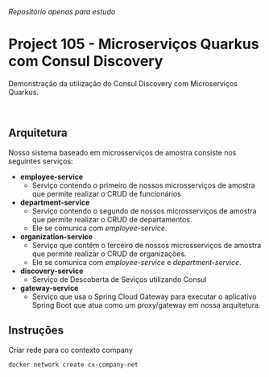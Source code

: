 _Repositório apenas para estudo_

# Project 105 - Microserviços Quarkus com Consul Discovery

Demonstração da utilização do Consul Discovery com Microserviços Quarkus.

<br>

## Arquitetura

Nosso sistema baseado em microsserviços de amostra consiste nos seguintes serviços:

- **employee-service**
  - Serviço contendo o primeiro de nossos microsserviços de amostra que permite realizar o CRUD de funcionários
- **department-service**
  - Serviço contendo o segundo de nossos microsserviços de amostra que permite realizar o CRUD de departamentos.
  - Ele se comunica com _employee-service_.
- **organization-service**
  - Serviço que contém o terceiro de nossos microsserviços de amostra que permite realizar o CRUD de organizações.
  - Ele se comunica com _employee-service_ e _department-service_.
- **discovery-service**
  - Serviço de Descoberta de Seviços utilizando Consul
- **gateway-service**
  - Serviço que usa o Spring Cloud Gateway para executar o aplicativo Spring Boot que atua como um proxy/gateway em nossa arquitetura.

## Instruções

Criar rede para co contexto company

```bash
docker network create cx-company-net
```
